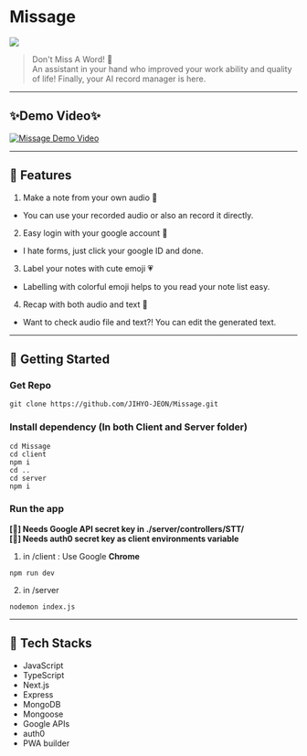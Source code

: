 # Missage

![](https://www.notion.so/image/https%3A%2F%2Fs3-us-west-2.amazonaws.com%2Fsecure.notion-static.com%2Fadadf789-61b7-46b3-842c-15ea664efab4%2Flogo_crop.png?table=block&id=89d15df5-c523-42a0-962a-4fd639448767&spaceId=d6c7f512-633e-4709-ac5f-bc0979392ab1&width=2000&userId=862b32cc-9b45-426d-b64b-9590ffe306bf&cache=v2)

> Don't Miss A Word! 🤞  
> An assistant in your hand who improved your work ability and quality of life! Finally, your AI record manager is here.

---

## ✨Demo Video✨

[![Missage Demo Video](https://img.youtube.com/vi/Few_PsHj6cI/0.jpg)](https://www.youtube.com/watch?v=Few_PsHj6cI)

---

## 📝 Features

1. Make a note from your own audio 🎤

- You can use your recorded audio or also an record it directly.

2. Easy login with your google account 🍰

- I hate forms, just click your google ID and done.

3. Label your notes with cute emoji 💗

- Labelling with colorful emoji helps to you read your note list easy.

4. Recap with both audio and text 📝

- Want to check audio file and text?! You can edit the generated text.

---

## 🚀 Getting Started

### Get Repo

```
git clone https://github.com/JIHYO-JEON/Missage.git
```

### Install dependency (In both Client and Server folder)

```
cd Missage
cd client
npm i
cd ..
cd server
npm i
```

### Run the app

**[🌟] Needs Google API secret key in ./server/controllers/STT/**  
**[🌟] Needs auth0 secret key as client environments variable**

1. in /client : Use Google **Chrome**

```
npm run dev
```

2. in /server

```
nodemon index.js
```

---

## 🦾 Tech Stacks

- JavaScript
- TypeScript
- Next.js
- Express
- MongoDB
- Mongoose
- Google APIs
- auth0
- PWA builder
